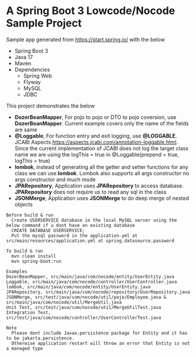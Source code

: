 # A Spring Boot 3 Lowcode/Nocode Sample Project
Sample app generated from https://start.spring.io/ with the below
* Spring Boot 3
* Java 17
* Maven
* Dependencies
  * Spring Web
  * Flyway
  * MySQL
  * JDBC
  
This project demonstrates the below
* __DozerBeanMapper__, For pojo to pojo or DTO to pojo coversion, use __DozerBeanMapper__. Current 
example covers only the name of the fields are same
* __@Loggable__, For function entry and exit logging, use __@LOGGABLE__. JCABI Aspects 
https://aspects.jcabi.com/annotation-loggable.html. Since the 
current implementation of JCABI does not log the target class name we are using the logThis = true 
in @Loggable(prepend = true, logThis = true)
* __lombok__, instead of generating all the getter and setter functions for any class we can use 
__lombok__. Lombok also supports all args constructor
no args constructor and much mode
* __JPARepository__, Application uses __JPARepository__ to access database. __JPARepository__ does 
not require us to read any sql in the class
* __JSONMerge__, Application uses __JSONMerge__ to do deep merge of nested objects

```
Before build & run
  Create USERSERVICE database in the local MySQL server using the below command if u dont have an existing database
  CREATE DATABASE USERSERVICE;
  Put the mysql password in the application.yml at src/main/resources/application.yml at spring.datasource.password
  ```

```
To build & run
  mvn clean install
  mvn spring-boot:run
  ```
  

```
Examples
DozerBeanMapper, src/main/java/com/nocode/entity/UserEntity.java 
Loggable, src/main/java/com/nocode/controller/UserController.java
lombok, src/main/java/com/nocode/entity/UserEntity.java 
JPARepository, src/main/java/com/nocode/repository/UserRepository.java
JSONMerge, src/test/java/com/nocode/util/pojo/Employee.java & src/main/java/com/nocode/util/MergeUtil.java 
Unit Test, src/test/java/com/nocode/util/MergeUtilTest.java
Integration Test, src/test/java/com/nocode/controller/UserControllerTest.java
  ```

```
Note
  Please dont include Javax.persistence package for Entity and it has to be jakarta.persistence. 
  Otherwise application restart will throw an error that Entity is not a managed type

  ```
